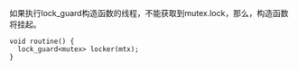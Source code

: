如果执行lock_guard构造函数的线程，不能获取到mutex.lock，那么，构造函数将挂起。
```
void routine() {
  lock_guard<mutex> locker(mtx);
}
```
